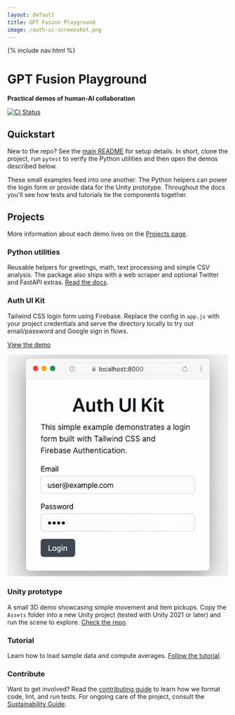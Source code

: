 ```yaml
---
layout: default
title: GPT Fusion Playground
image: /auth-ui-screenshot.png
---
```


{% include nav.html %}

<div class="hero">
  <h1>GPT Fusion Playground</h1>
  <p><strong>Practical demos of human-AI collaboration</strong></p>
  <p><a href="https://github.com/costasford/gpt-fusion/actions/workflows/ci.yml"><img src="https://github.com/costasford/gpt-fusion/actions/workflows/ci.yml/badge.svg" alt="CI Status"></a></p>
</div>

<section>
  <h2>Quickstart</h2>
  <p>New to the repo? See the <a href="https://github.com/costasford/gpt-fusion#readme">main README</a> for setup details. In short, clone the project, run <code>pytest</code> to verify the Python utilities and then open the demos described below.</p>
  <p>These small examples feed into one another. The Python helpers can power the login form or provide data for the Unity prototype. Throughout the docs you'll see how tests and tutorials tie the components together.</p>
</section>

<section>
  <h2>Projects</h2>
  <p>More information about each demo lives on the <a href="projects.md">Projects page</a>.</p>
  <div class="projects-grid">
    <div class="project-card">
      <h3>Python utilities</h3>
      <p>Reusable helpers for greetings, math, text processing and simple CSV analysis. The package also ships with a web scraper and optional Twitter and FastAPI extras. <a href="README.md">Read the docs</a>.</p>
    </div>
    <div class="project-card">
      <h3>Auth UI Kit</h3>
      <p>Tailwind CSS login form using Firebase. Replace the config in <code>app.js</code> with your project credentials and serve the directory locally to try out email/password and Google sign in flows.</p>
      <p><a href="https://github.com/costasford/gpt-fusion/tree/main/auth-ui-kit">View the demo</a></p>
      <img src="/auth-ui-screenshot.png" alt="Auth UI screenshot">
    </div>
    <div class="project-card">
      <h3>Unity prototype</h3>
      <p>A small 3D demo showcasing simple movement and item pickups. Copy the <code>Assets</code> folder into a new Unity project (tested with Unity&nbsp;2021 or later) and run the scene to explore. <a href="https://github.com/costasford/gpt-fusion/tree/main/unity-prototype">Check the repo</a>.</p>
    </div>
    <div class="project-card">
      <h3>Tutorial</h3>
      <p>Learn how to load sample data and compute averages. <a href="tutorial.md">Follow the tutorial</a>.</p>
    </div>
    <div class="project-card">
      <h3>Contribute</h3>
      <p>Want to get involved? Read the <a href="contributing.md">contributing guide</a> to learn how we format code, lint, and run tests. For ongoing care of the project, consult the <a href="sustainability.md">Sustainability Guide</a>.</p>
    </div>
  </div>
</section>

<script src="assets/js/bundle.js"></script>
